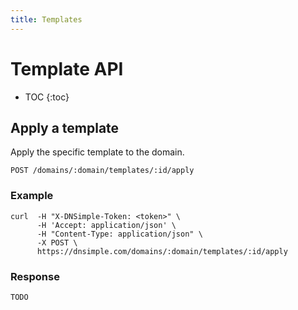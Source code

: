 ```yaml
---
title: Templates
---
```


# Template API

* TOC
{:toc}


## Apply a template

Apply the specific template to the domain.

    POST /domains/:domain/templates/:id/apply

### Example

    curl  -H "X-DNSimple-Token: <token>" \
          -H 'Accept: application/json' \
          -H "Content-Type: application/json" \
          -X POST \
          https://dnsimple.com/domains/:domain/templates/:id/apply

### Response

~~~ js
TODO
~~~
